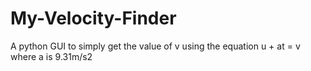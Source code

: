 # My-Velocity-Finder
 A python GUI to simply get the value of v using the equation u + at = v where a is 9.31m/s2
